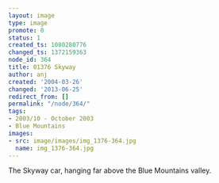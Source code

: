 ```yaml
---
layout: image
type: image
promote: 0
status: 1
created_ts: 1080280776
changed_ts: 1372159363
node_id: 364
title: 01376 Skyway
author: anj
created: '2004-03-26'
changed: '2013-06-25'
redirect_from: []
permalink: "/node/364/"
tags:
- 2003/10 - October 2003
- Blue Mountains
images:
- src: image/images/img_1376-364.jpg
  name: img_1376-364.jpg
---
```

The Skyway car, hanging far above the Blue Mountains valley.
